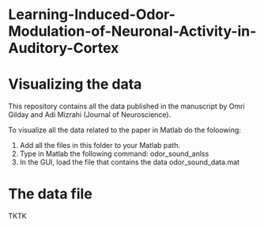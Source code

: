 # Learning-Induced-Odor-Modulation-of-Neuronal-Activity-in-Auditory-Cortex

# Visualizing the data 
This repository contains all the data published in the manuscript by Omri Gilday and Adi Mizrahi (Journal of Neuroscience). 

To visualize all the data related to the paper in Matlab do the foloowing:
1. Add all the files in this folder to your Matlab path.
2. Type in Matlab the following command:  odor_sound_anlss
3. In the GUI, load the file that contains the data odor_sound_data.mat


# The data file 
TKTK
